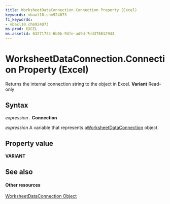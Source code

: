```yaml
---
title: WorksheetDataConnection.Connection Property (Excel)
keywords: vbaxl10.chm924073
f1_keywords:
- vbaxl10.chm924073
ms.prod: EXCEL
ms.assetid: 63271724-6b0b-94fe-ad9d-7dd378612943
---
```



# WorksheetDataConnection.Connection Property (Excel)

Returns the internal connection string to the object in Excel.  **Variant** Read-only


## Syntax

 _expression_ . **Connection**

 _expression_ A variable that represents a[WorksheetDataConnection](worksheetdataconnection-object-excel.md) object.


## Property value

 **VARIANT**


## See also


#### Other resources



[WorksheetDataConnection Object](worksheetdataconnection-object-excel.md)

